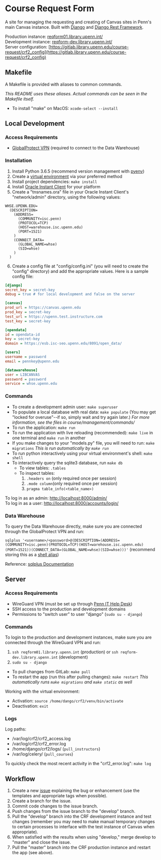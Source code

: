 # Course Request Form

A site for managing the requesting and creating of Canvas sites in Penn's main Canvas instance. Built with [Django](https://www.djangoproject.com/) and [Django Rest Framework](https://www.django-rest-framework.org/).

Production instance: [reqform01.library.upenn.int/](http://reqform01.library.upenn.int/)  
Development instance: [reqform-dev.library.upenn.int/](http://reqform-dev.library.upenn.int/)  
Server configuration: [https://gitlab.library.upenn.edu/course-request/crf2_config](https://gitlab.library.upenn.edu/course-request/crf2_config)

## Makefile

A Makefile is provided with aliases to common commands.

_This README uses these aliases. Actual commands can be seen in the Makefile itself._

- To install "make" on MacOS: `xcode-select --install`

## Local Development

### Access Requirements

- [GlobalProtect VPN](https://www.isc.upenn.edu/how-to/university-vpn-getting-started-guide) (required to connect to the Data Warehouse)

### Installation

1. Install Python 3.6.5 (recommend version management with [pyenv](https://github.com/pyenv/pyenv))
2. Create a [virtual environment](https://docs.python.org/3/tutorial/venv.html) via your preferred method
3. Install project dependencies: `make install`
4. Install [Oracle Instant Client](https://www.oracle.com/database/technologies/instant-client/downloads.html) for your platform
5. Create a "tnsnames.ora" file in your Oracle Instant Client's "network/admin" directory, using the following values:

```
WHSE.UPENN.EDU=
  (DESCRIPTION=
    (ADDRESS=
      (COMMUNITY=isc.penn)
      (PROTOCOL=TCP)
      (HOST=warehouse.isc.upenn.edu)
      (PORT=1521)
    )
    (CONNECT_DATA=
      (GLOBAL_NAME=whse)
      (SID=whse)
    )
  )
```

6. Create a config file at "config/config.ini" (you will need to create the "config" directory) and add the appropriate values. Here is a sample config file:

```ini
[django]
secret_key = secret-key
debug = true # for local development and false on the server

[canvas]
prod_url = https://canvas.upenn.edu
prod_key = secret-key
test_url = https://upenn.test.instructure.com
test_key = secret-key

[opendata]
id = opendata-id
key = secret-key
domain = https://esb.isc-seo.upenn.edu/8091/open_data/

[users]
username = password
email = pennkey@upenn.edu

[datawarehouse]
user = LIBCANVAS
password = password
service = whse.upenn.edu
```

### Commands

- To create a development admin user: `make superuser`
- To populate a local database with real data: `make populate` (You may get "locked for overuse"--if so, simply wait and try again later.)
  _For more information, see the files in course/management/commands/_
- To run the application: `make run`
- To run the application with live reloading (recommended): `make live` in one terminal and `make run` in another
- If you make changes to your "models.py" file, you will need to run: `make migrations`
  _This is run automatically by `make run`_
- To run python interactively using your virtual environment's shell: `make shell`
- To interactively query the sqlite3 database, run `make db`
  - To view tables: `.tables`
  - To inspect tables:
    1. `.headers on` (only required once per session)
    2. `.mode column`(only required once per session)
    3. `pragma table_info(<table_name>)`

To log in as an admin: [http://localhost:8000/admin/](http://localhost:8000/admin/)  
To log in as a user: [http://localhost:8000/accounts/login/](http://localhost:8000/accounts/login/)

### Data Warehouse

To query the Data Warehouse directly, make sure you are connected through the GlobalProtect VPN and run:

`sqlplus '<username>/<password>@(DESCRIPTION=(ADDRESS=(COMMUNITY=isc.penn)(PROTOCOL=TCP)(HOST=warehouse.isc.upenn.edu)(PORT=1521))(CONNECT_DATA=(GLOBAL_NAME=whse)(SID=whse)))'` (recommend storing this as a [shell alias](https://shapeshed.com/unix-alias/))

Reference: [sqlplus Documentation](https://docs.oracle.com/cd/B19306_01/server.102/b14357/toc.htm)

## Server

### Access Requirements

- WireGuard VPN (must be set up through [Penn IT Help Desk](https://ithelp.library.upenn.edu/support/home))
- SSH access to the production and development domains
- Permissions to "switch user" to user "django" (`sudo su - django`)

### Commands

To login to the production and development instances, make sure you are connected through the WireGuard VPN and run:

1. `ssh reqform01.library.upenn.int` (production) or `ssh reqform-dev.library.upenn.int` (development)
2. `sudo su - django`

- To pull changes from GitLab: `make pull`
- To restart the app (run this after pulling changes): `make restart`
  _This automatically runs `make migrations` and `make static` as well_

Working with the virtual environment:

- Activation: `source /home/dango/crf2/venv/bin/activate`
- Deactivation: `exit`

### Logs

Log paths:

- /var/log/crf2/crf2_access.log
- /var/log/crf2/crf2_error.log
- /home/django/crf2/logs/ (`pull_instructors`)
- /var/log/celery/ (`pull_courses`)

To quickly check the most recent activity in the "crf2_error.log": `make log`

## Workflow

1. Create a new [issue](https://gitlab.library.upenn.edu/course-request/CRF2/-/issues) explaining the bug or enhancement (use the templates and appropriate tags when possible).
2. Create a branch for the issue.
3. Commit code changes to the issue branch.
4. Push changes from the issue branch to the "develop" branch.
5. Pull the "develop" branch into the CRF development instance and test changes (remember you may need to make manual temporary changes to certain processes to interface with the test instance of Canvas when appropriate).
6. When satisfied with the results when using "develop," merge develop to "master" and close the issue.
7. Pull the "master" branch into the CRF production instance and restart the app (see above).
